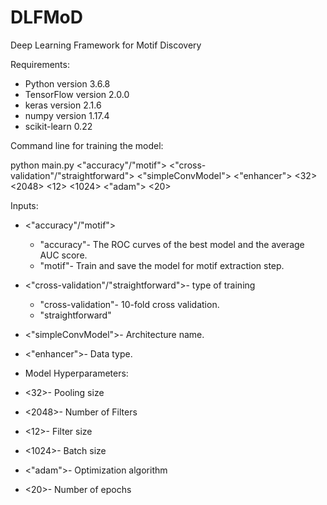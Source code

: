 # DLFMoD
Deep Learning Framework for Motif Discovery

Requirements:
* Python version 3.6.8
* TensorFlow version 2.0.0
* keras version 2.1.6
* numpy version 1.17.4
* scikit-learn 0.22

Command line for training the model:

python main.py <"accuracy"/"motif"> <"cross-validation"/"straightforward"> <"simpleConvModel"> <"enhancer"> <32> <2048> <12> <1024> <"adam"> <20>

Inputs:
* <"accuracy"/"motif">
  * "accuracy"- The ROC curves of the best model and the average AUC score.
  * "motif"- Train and save the model for motif extraction step.
  
* <"cross-validation"/"straightforward">- type of training
  * "cross-validation"- 10-fold cross validation.
  * "straightforward"
  
* <"simpleConvModel">- Architecture name.

* <"enhancer">- Data type.

* Model Hyperparameters:
 * <32>- Pooling size
 * <2048>- Number of Filters
 * <12>- Filter size
 * <1024>- Batch size
 * <"adam">- Optimization algorithm
 * <20>- Number of epochs
